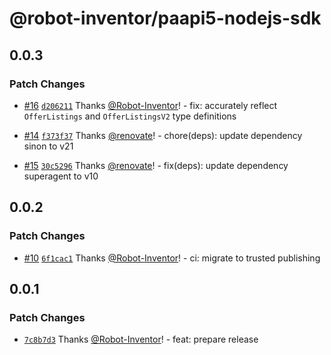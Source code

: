 # @robot-inventor/paapi5-nodejs-sdk

## 0.0.3

### Patch Changes

- [#16](https://github.com/Robot-Inventor/paapi5-nodejs-sdk/pull/16) [`d206211`](https://github.com/Robot-Inventor/paapi5-nodejs-sdk/commit/d206211ac4b2af233a4e18c10c5fa08591d169b4) Thanks [@Robot-Inventor](https://github.com/Robot-Inventor)! - fix: accurately reflect `OfferListings` and `OfferListingsV2` type definitions

- [#14](https://github.com/Robot-Inventor/paapi5-nodejs-sdk/pull/14) [`f373f37`](https://github.com/Robot-Inventor/paapi5-nodejs-sdk/commit/f373f37daf7082adb85dbb59a052f36e4e4946a2) Thanks [@renovate](https://github.com/apps/renovate)! - chore(deps): update dependency sinon to v21

- [#15](https://github.com/Robot-Inventor/paapi5-nodejs-sdk/pull/15) [`30c5296`](https://github.com/Robot-Inventor/paapi5-nodejs-sdk/commit/30c52966c802b9b7c52badfca0ff31dc238a774b) Thanks [@renovate](https://github.com/apps/renovate)! - fix(deps): update dependency superagent to v10

## 0.0.2

### Patch Changes

- [#10](https://github.com/Robot-Inventor/paapi5-nodejs-sdk/pull/10) [`6f1cac1`](https://github.com/Robot-Inventor/paapi5-nodejs-sdk/commit/6f1cac1cdc960c71e551eccaff61f70db29e4eb3) Thanks [@Robot-Inventor](https://github.com/Robot-Inventor)! - ci: migrate to trusted publishing

## 0.0.1

### Patch Changes

- [`7c8b7d3`](https://github.com/Robot-Inventor/paapi5-nodejs-sdk/commit/7c8b7d357ddd613adaf37433d6a73eedf64eaea8) Thanks [@Robot-Inventor](https://github.com/Robot-Inventor)! - feat: prepare release
